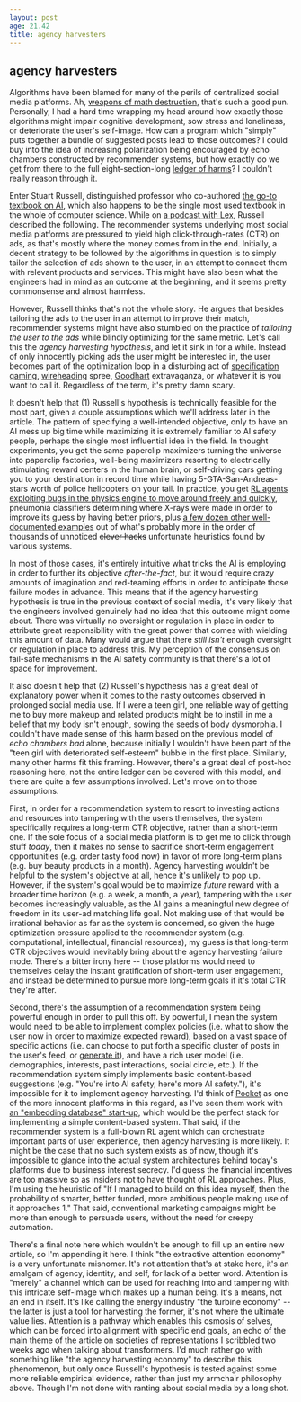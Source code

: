 ```yaml
---
layout: post
age: 21.42
title: agency harvesters
---
```


## agency harvesters

Algorithms have been blamed for many of the perils of centralized social media platforms. Ah, [weapons of math destruction](https://en.wikipedia.org/wiki/Weapons_of_Math_Destruction), that's such a good pun. Personally, I had a hard time wrapping my head around how exactly those algorithms might impair cognitive development, sow stress and loneliness, or deteriorate the user's self-image. How can a program which "simply" puts together a bundle of suggested posts lead to those outcomes? I could buy into the idea of increasing polarization being encouraged by echo chambers constructed by recommender systems, but how exactly do we get from there to the full eight-section-long [ledger of harms](https://ledger.humanetech.com/)? I couldn't really reason through it.

Enter Stuart Russell, distinguished professor who co-authored [the go-to textbook on AI](http://aima.cs.berkeley.edu/), which also happens to be the single most used textbook in the whole of computer science. While on [a podcast with Lex](https://www.youtube.com/watch?v=KsZI5oXBC0k), Russell described the following. The recommender systems underlying most social media platforms are pressured to yield high click-through-rates (CTR) on ads, as that's mostly where the money comes from in the end. Initially, a decent strategy to be followed by the algorithms in question is to simply tailor the selection of ads shown to the user, in an attempt to connect them with relevant products and services. This might have also been what the engineers had in mind as an outcome at the beginning, and it seems pretty commonsense and almost harmless.

However, Russell thinks that's not the whole story. He argues that besides tailoring the ads to the user in an attempt to improve their match, recommender systems might have also stumbled on the practice of _tailoring the user to the ads_ while blindly optimizing for the same metric. Let's call this the _agency harvesting hypothesis_, and let it sink in for a while. Instead of only innocently picking ads the user might be interested in, the user becomes part of the optimization loop in a disturbing act of [specification gaming](https://www.lesswrong.com/posts/AanbbjYr5zckMKde7/specification-gaming-examples-in-ai-1), [wireheading](https://www.lesswrong.com/tag/wireheading/) spree, [Goodhart](https://www.lesswrong.com/tag/goodhart-s-law) extravaganza, or whatever it is you want to call it. Regardless of the term, it's pretty damn scary.

It doesn't help that (1) Russell's hypothesis is technically feasible for the most part, given a couple assumptions which we'll address later in the article. The pattern of specifying a well-intended objective, only to have an AI mess up big time while maximizing it is extremely familiar to AI safety people, perhaps the single most influential idea in the field. In thought experiments, you get the same paperclip maximizers turning the universe into paperclip factories, well-being maximizers resorting to electrically stimulating reward centers in the human brain, or self-driving cars getting you to your destination in record time while having 5-GTA-San-Andreas-stars worth of police helicopters on your tail. In practice, you get [RL agents exploiting bugs in the physics engine to move around freely and quickly](https://www.youtube.com/watch?v=Lu56xVlZ40M), pneumonia classifiers determining where X-rays were made in order to improve its guess by having better priors, plus [a few dozen other well-documented examples](https://docs.google.com/spreadsheets/d/e/2PACX-1vRPiprOaC3HsCf5Tuum8bRfzYUiKLRqJmbOoC-32JorNdfyTiRRsR7Ea5eWtvsWzuxo8bjOxCG84dAg/pubhtml) out of what's probably more in the order of thousands of unnoticed ~~clever hacks~~ unfortunate heuristics found by various systems.

In most of those cases, it's entirely intuitive what tricks the AI is employing in order to further its objective _after-the-fact_, but it would require crazy amounts of imagination and red-teaming efforts in order to anticipate those failure modes in advance. This means that if the agency harvesting hypothesis is true in the previous context of social media, it's very likely that the engineers involved genuinely had no idea that this outcome might come about. There was virtually no oversight or regulation in place in order to attribute great responsibility with the great power that comes with wielding this amount of data. Many would argue that there _still isn't_ enough oversight or regulation in place to address this. My perception of the consensus on fail-safe mechanisms in the AI safety community is that there's a lot of space for improvement.

It also doesn't help that (2) Russell's hypothesis has a great deal of explanatory power when it comes to the nasty outcomes observed in prolonged social media use. If I were a teen girl, one reliable way of getting me to buy more makeup and related products might be to instill in me a belief that my body isn't enough, sowing the seeds of body dysmorphia. I couldn't have made sense of this harm based on the previous model of _echo chambers bad_ alone, because initially I wouldn't have been part of the "teen girl with deteriorated self-esteem" bubble in the first place. Similarly, many other harms fit this framing. However, there's a great deal of post-hoc reasoning here, not the entire ledger can be covered with this model, and there are quite a few assumptions involved. Let's move on to those assumptions.

First, in order for a recommendation system to resort to investing actions and resources into tampering with the users themselves, the system specifically requires a long-term CTR objective, rather than a short-term one. If the sole focus of a social media platform is to get me to click through stuff _today_, then it makes no sense to sacrifice short-term engagement opportunities (e.g. order tasty food now) in favor of more long-term plans (e.g. buy beauty products in a month). Agency harvesting wouldn't be helpful to the system's objective at all, hence it's unlikely to pop up. However, if the system's goal would be to maximize _future_ reward with a broader time horizon (e.g. a week, a month, a year), tampering with the user becomes increasingly valuable, as the AI gains a meaningful new degree of freedom in its user-ad matching life goal. Not making use of that would be irrational behavior as far as the system is concerned, so given the huge optimization pressure applied to the recommender system (e.g. computational, intellectual, financial resources), my guess is that long-term CTR objectives would inevitably bring about the agency harvesting failure mode. There's a bitter irony here -- those platforms would need to themselves delay the instant gratification of short-term user engagement, and instead be determined to pursue more long-term goals if it's total CTR they're after.

Second, there's the assumption of a recommendation system being powerful enough in order to pull this off. By powerful, I mean the system would need to be able to implement complex policies (i.e. what to show the user now in order to maximize expected reward), based on a vast space of specific actions (i.e. can choose to put forth a specific cluster of posts in the user's feed, or [generate it](https://openai.com/dall-e-2/)), and have a rich user model (i.e. demographics, interests, past interactions, social circle, etc.). If the recommendation system simply implements basic content-based suggestions (e.g. "You're into AI safety, here's more AI safety."), it's impossible for it to implement agency harvesting. I'd think of [Pocket](https://getpocket.com/en/) as one of the more innocent platforms in this regard, as I've seen them work with [an "embedding database" start-up](https://www.pinecone.io/), which would be the perfect stack for implementing a simple content-based system. That said, if the recommender system is a full-blown RL agent which can orchestrate important parts of user experience, then agency harvesting is more likely. It might be the case that no such system exists as of now, though it's impossible to glance into the actual system architectures behind today's platforms due to business interest secrecy. I'd guess the financial incentives are too massive so as insiders not to have thought of RL approaches. Plus, I'm using the heuristic of "If I managed to build on this idea myself, then the probability of smarter, better funded, more ambitious people making use of it approaches 1." That said, conventional marketing campaigns might be more than enough to persuade users, without the need for creepy automation.

There's a final note here which wouldn't be enough to fill up an entire new article, so I'm appending it here. I think "the extractive attention economy" is a very unfortunate misnomer. It's not attention that's at stake here, it's an amalgam of agency, identity, and self, for lack of a better word. Attention is "merely" a channel which can be used for reaching into and tampering with this intricate self-image which makes up a human being. It's a means, not an end in itself. It's like calling the energy industry "the turbine economy" -- the latter is just a tool for harvesting the former, it's not where the ultimate value lies. Attention is a pathway which enables this osmosis of selves, which can be forced into alignment with specific end goals, an echo of the main theme of the article on [societies of representations](/reflections/societies-of-representations) I scribbled two weeks ago when talking about transformers. I'd much rather go with something like "the agency harvesting economy" to describe this phenomenon, but only once Russell's hypothesis is tested against some more reliable empirical evidence, rather than just my armchair philosophy above. Though I'm not done with ranting about social media by a long shot.
